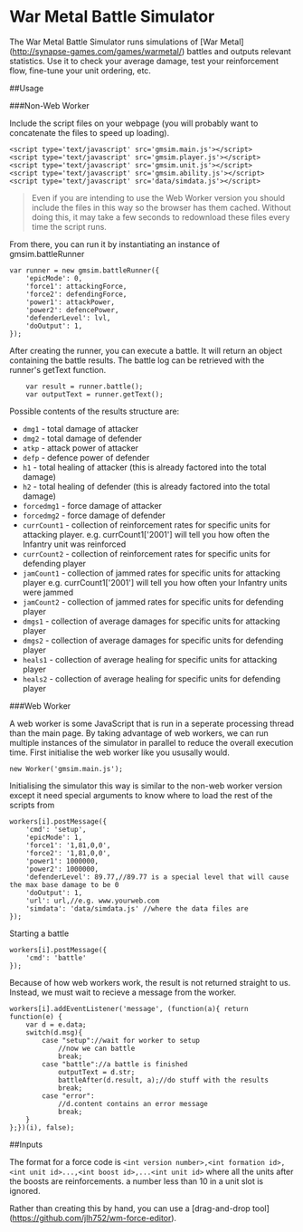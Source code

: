 War Metal Battle Simulator
==========================

The War Metal Battle Simulator runs simulations of [War Metal] (http://synapse-games.com/games/warmetal/) battles and outputs relevant statistics. Use it to check your average damage, test your reinforcement flow, fine-tune your unit ordering, etc.

##Usage

###Non-Web Worker

Include the script files on your webpage (you will probably want to concatenate the files to speed up loading).

```
<script type='text/javascript' src='gmsim.main.js'></script>
<script type='text/javascript' src='gmsim.player.js'></script>
<script type='text/javascript' src='gmsim.unit.js'></script>
<script type='text/javascript' src='gmsim.ability.js'></script>
<script type='text/javascript' src='data/simdata.js'></script>
```

>Even if you are intending to use the Web Worker version you should include the files in this way so the browser has them cached. Without doing this, it may take a few seconds to redownload these files every time the script runs.

From there, you can run it by instantiating an instance of gmsim.battleRunner

```
var runner = new gmsim.battleRunner({
	'epicMode': 0,
	'force1': attackingForce,
	'force2': defendingForce,
	'power1': attackPower,
	'power2': defencePower,
	'defenderLevel': lvl,
	'doOutput': 1,
});
```

After creating the runner, you can execute a battle. It will return an object containing the battle results. The battle log can be retrieved with the runner's getText function.

```
	var result = runner.battle();
	var outputText = runner.getText();
```

Possible contents of the results structure are:
* `dmg1` - total damage of attacker
* `dmg2` - total damage of defender
* `atkp` - attack power of attacker
* `defp` - defence power of defender
* `h1` - total healing of attacker (this is already factored into the total damage)
* `h2` - total healing of defender (this is already factored into the total damage)
* `forcedmg1` - force damage of attacker
* `forcedmg2` - force damage of defender
* `currCount1` - collection of reinforcement rates for specific units for attacking player. e.g. currCount1['2001'] will tell you how often the Infantry unit was reinforced
* `currCount2` - collection of reinforcement rates for specific units for defending player
* `jamCount1` - collection of jammed rates for specific units for attacking player e.g. currCount1['2001'] will tell you how often your Infantry units were jammed
* `jamCount2` - collection of jammed rates for specific units for defending player
* `dmgs1` - collection of average damages for specific units for attacking player
* `dmgs2` - collection of average damages for specific units for defending player
* `heals1` - collection of average healing for specific units for attacking player
* `heals2` - collection of average healing for specific units for defending player

###Web Worker

A web worker is some JavaScript that is run in a seperate processing thread than the main page. By taking advantage of web workers, we can run multiple instances of the simulator in parallel to reduce the overall execution time. First initialise the web worker like you ususally would.

```
new Worker('gmsim.main.js');
```

Initialising the simulator this way is similar to the non-web worker version except it need special arguments to know where to load the rest of the scripts from

```
workers[i].postMessage({
	'cmd': 'setup',
	'epicMode': 1,
	'force1': '1,81,0,0',
	'force2': '1,81,0,0',
	'power1': 1000000,
	'power2': 1000000,
	'defenderLevel': 89.77,//89.77 is a special level that will cause the max base damage to be 0
	'doOutput': 1,
	'url': url,//e.g. www.yourweb.com
	'simdata': 'data/simdata.js' //where the data files are
});
```

Starting a battle
```
workers[i].postMessage({
	'cmd': 'battle'
});
```

Because of how web workers work, the result is not returned straight to us. Instead, we must wait to recieve a message from the worker.

```
workers[i].addEventListener('message', (function(a){ return function(e) {
	var d = e.data;
	switch(d.msg){
		case "setup"://wait for worker to setup
			//now we can battle
			break;
		case "battle"://a battle is finished
			outputText = d.str;
			battleAfter(d.result, a);//do stuff with the results
			break;
		case "error":
			//d.content contains an error message
			break;
	}
};})(i), false);
```

##Inputs

The format for a force code is
`<int version number>,<int formation id>,<int unit id>...,<int boost id>,...<int unit id>`
where all the units after the boosts are reinforcements. a number less than 10 in a unit slot is ignored.

Rather than creating this by hand, you can use a [drag-and-drop tool] (https://github.com/jlh752/wm-force-editor).
